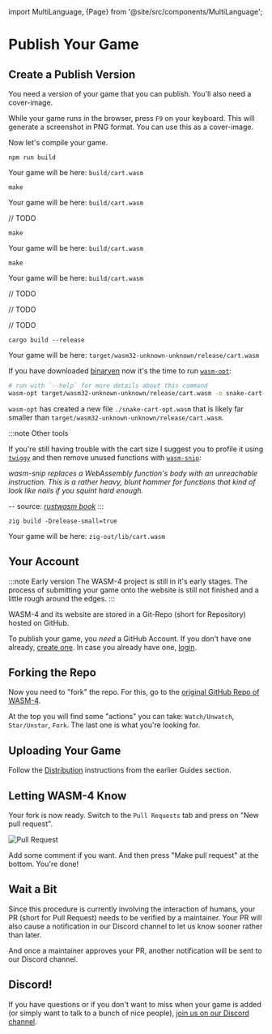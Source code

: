 import MultiLanguage, {Page} from '@site/src/components/MultiLanguage';

# Publish Your Game

## Create a Publish Version

You need a version of your game that you can publish. You'll also need a cover-image.

While your game runs in the browser, press `F9` on your keyboard. This will generate a screenshot in PNG format. You can use this as a cover-image.

Now let's compile your game.

<MultiLanguage>

<Page value="assemblyscript">

```shell
npm run build
```

Your game will be here: `build/cart.wasm`

</Page>

<Page value="c">

```shell
make
```

Your game will be here: `build/cart.wasm`

</Page>

<Page value="d">

// TODO

</Page>

<Page value="go">

```shell
make
```

Your game will be here: `build/cart.wasm`

</Page>

<Page value="nelua">

```shell
make
```

Your game will be here: `build/cart.wasm`

</Page>

<Page value="nim">

// TODO

</Page>

<Page value="odin">

// TODO

</Page>

<Page value="porth">

// TODO

</Page>

<Page value="rust">

```shell
cargo build --release
```

Your game will be here: `target/wasm32-unknown-unknown/release/cart.wasm`

If you have downloaded [binaryen](https://github.com/WebAssembly/binaryen) now it's the time to run [`wasm-opt`](https://github.com/WebAssembly/binaryen#wasm-opt):

```bash
# run with `--help` for more details about this command
wasm-opt target/wasm32-unknown-unknown/release/cart.wasm -o snake-cart-opt.wasm -Oz --strip-dwarf --strip-producers --zero-filled-memory
```

`wasm-opt` has created a new file `./snake-cart-opt.wasm` that is likely far smaller than `target/wasm32-unknown-unknown/release/cart.wasm`.

:::note Other tools

If you're still having trouble with the cart size I suggest you to profile it using [`twiggy`](https://github.com/rustwasm/twiggy) and
 then remove unused functions with [`wasm-snip`](https://github.com/rustwasm/wasm-snip):

*wasm-snip replaces a WebAssembly function's body with an unreachable instruction.
This is a rather heavy, blunt hammer for functions that kind of look like nails if you squint hard enough.*

-- source: *[rustwasm book](https://rustwasm.github.io/book/reference/code-size.html#use-the-wasm-snip-tool)*
:::
</Page>

<Page value="zig">

```shell
zig build -Drelease-small=true
```

Your game will be here: `zig-out/lib/cart.wasm`

</Page>

</MultiLanguage>

## Your Account

:::note Early version
The WASM-4 project is still in it's early stages. The process of submitting your game onto the website is still not finished and a little rough around the edges.
:::

WASM-4 and its website are stored in a Git-Repo (short for Repository) hosted on GitHub.

To publish your game, you *need* a GitHub Account. If you don't have one already, [create one](https://github.com/join). In case you already have one, [login](https://github.com/login).

## Forking the Repo

Now you need to "fork" the repo. For this, go to the [original GitHub Repo of WASM-4](https://github.com/aduros/wasm4).

At the top you will find some "actions" you can take: `Watch/Unwatch`, `Star/Unstar`, `Fork`. The last one is what you're looking for.

## Uploading Your Game

Follow the [Distribution](https://wasm4.org/docs/guides/distribution#publish-on-wasm4org) instructions from the earlier Guides section.

## Letting WASM-4 Know

Your fork is now ready. Switch to the `Pull Requests` tab and press on "New pull request".

![Pull Request](images/pull-request.png)

Add some comment if you want. And then press "Make pull request" at the bottom. You're done!

## Wait a Bit

Since this procedure is currently involving the interaction of humans, your PR (short for Pull Request) needs to be verified by a maintainer. Your PR will also cause a notification in our Discord channel to let us know sooner rather than later.

And once a maintainer approves your PR, another notification will be sent to our Discord channel.

## Discord!

If you have questions or if you don't want to miss when your game is added (or simply want to talk to a bunch of nice people), [join us on our Discord channel](https://discord.gg/7teRdHdbYk).
